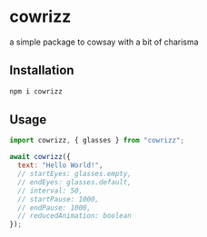 # cowrizz

a simple package to cowsay with a bit of charisma

## Installation

```bash
npm i cowrizz
```

## Usage

```js
import cowrizz, { glasses } from "cowrizz";

await cowrizz({
  text: "Hello World!",
  // startEyes: glasses.empty,
  // endEyes: glasses.default,
  // interval: 50,
  // startPause: 1000,
  // endPause: 1000,
  // reducedAnimation: boolean
});
```
